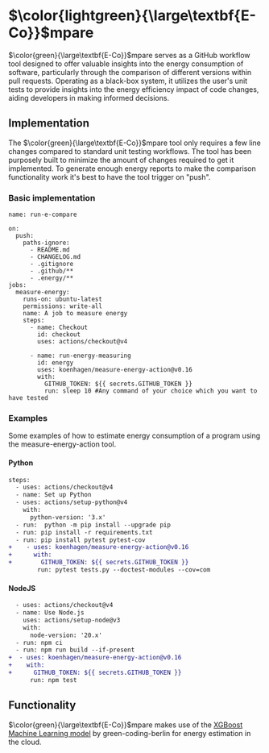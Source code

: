 # $\color{lightgreen}{\large\textbf{E-Co}}$‎​mpare

$\color{green}{\large\textbf{E-Co}}$‎​mpare serves as a GitHub workflow tool designed to offer valuable insights into the energy consumption of software, particularly through the comparison of different versions within pull requests. Operating as a black-box system, it utilizes the user's unit tests to provide insights into the energy efficiency impact of code changes, aiding developers in making informed decisions.

## Implementation
The $\color{green}{\large\textbf{E-Co}}$‎​mpare tool only requires a few line changes compared to standard unit testing workflows. The tool has been purposely built to minimize the amount of changes required to get it implemented. To generate enough energy reports to make the comparison functionality work it's best to have the tool trigger on "push". 

### Basic implementation
```
name: run-e-compare

on:
  push:
    paths-ignore:
      - README.md
      - CHANGELOG.md
      - .gitignore
      - .github/**
      - .energy/**
jobs:
  measure-energy:
    runs-on: ubuntu-latest
    permissions: write-all
    name: A job to measure energy
    steps:
      - name: Checkout
        id: checkout
        uses: actions/checkout@v4

      - name: run-energy-measuring
        id: energy
        uses: koenhagen/measure-energy-action@v0.16
        with:
          GITHUB_TOKEN: ${{ secrets.GITHUB_TOKEN }}
          run: sleep 10 #Any command of your choice which you want to have tested
```

### Examples

Some examples of how to estimate energy consumption of a program using the measure-energy-action tool. 

#### Python

```diff
steps:
  - uses: actions/checkout@v4
  - name: Set up Python
  - uses: actions/setup-python@v4
    with:
      python-version: '3.x'
  - run:  python -m pip install --upgrade pip
  - run: pip install -r requirements.txt
  - run: pip install pytest pytest-cov
+    - uses: koenhagen/measure-energy-action@v0.16
+      with:
+        GITHUB_TOKEN: ${{ secrets.GITHUB_TOKEN }}
        run: pytest tests.py --doctest-modules --cov=com
```

#### NodeJS
```diff
  - uses: actions/checkout@v4
  - name: Use Node.js
    uses: actions/setup-node@v3
    with:
      node-version: '20.x'
  - run: npm ci
  - run: npm run build --if-present
+  - uses: koenhagen/measure-energy-action@v0.16
+    with:
+      GITHUB_TOKEN: ${{ secrets.GITHUB_TOKEN }}
      run: npm test
```

## Functionality
$\color{green}{\large\textbf{E-Co}}$‎​mpare makes use of the [XGBoost Machine Learning model](https://github.com/green-coding-berlin/spec-power-model) by green-coding-berlin for energy estimation in the cloud. 
